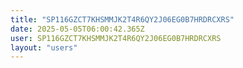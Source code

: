 ```yaml
---
title: "SP116GZCT7KHSMMJK2T4R6QY2J06EG0B7HRDRCXRS"
date: 2025-05-05T06:00:42.365Z
user: SP116GZCT7KHSMMJK2T4R6QY2J06EG0B7HRDRCXRS
layout: "users"
---
```

    